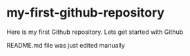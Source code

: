 # my-first-github-repository
Here is my first Github repository. Lets get started with Github

README.md file was just edited manually
